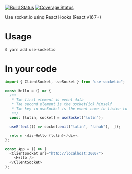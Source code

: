 [![Build Status](https://travis-ci.org/mfrachet/use-socketio.svg?branch=master)](https://travis-ci.org/mfrachet/use-socketio)
[![Coverage Status](https://coveralls.io/repos/github/mfrachet/use-socketio/badge.svg?branch=master)](https://coveralls.io/github/mfrachet/use-socketio?branch=master)

Use [socket.io](https://socket.io/) using React Hooks (React v16.7+)

# Usage

```
$ yarn add use-socketio
```

# In your code

```javascript
import { ClientSocket, useSocket } from "use-socketio";

const Hello = () => {
  /**
   * The first element is event data
   * The second element is the socket(io) himself
   * The key in useSocket is the event name to listen to
   **/
  const [lutin, socket] = useSocket("lutin");

  useEffect(() => socket.emit("lutin", "hahah"), []);

  return <div>Hello {lutin}</div>;
};

const App = () => (
  <ClientSocket url="http://localhost:3000/">
    <Hello />
  </ClientSocket>
);
```
